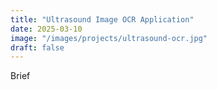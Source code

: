 ```yaml
---
title: "Ultrasound Image OCR Application"
date: 2025-03-10
image: "/images/projects/ultrasound-ocr.jpg"
draft: false
---
```


Brief